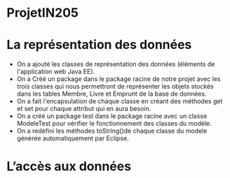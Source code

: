 # ProjetIN205

#  La représentation des données
- On a ajouté les classes de représentation des données (éléments de l'application web Java EE). 
- On a Créé un package dans le package racine de notre projet avec les trois classes qui nous permettront de représenter les objets stockés dans les tables Membre, Livre et Emprunt de la base de données.
- On a fait l'encapsulation de chaque classe en créant des méthodes get et set pour chaque attribut qui en aura besoin.
- On a créé un package test dans le package racine avec un classe ModeleTest pour vérifier le fonctionnement des classes du modèle.
- On a redéfini les méthodes toString()de chaque classe du modele générée automatiquement par Eclipse.
# L’accès aux données
